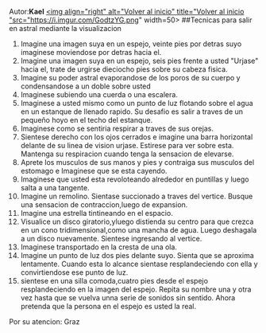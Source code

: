 Autor:**Kael**
<a href="https://github.com/Ocul-LB/Projecto-LB/wiki"><img align="right" alt="Volver al inicio" title="Volver al inicio "src="https://i.imgur.com/GodtzYG.png" width=50></a>
##Tecnicas para salir en astral mediante la visualizacion

1. Imagine una imagen suya en un espejo, veinte pies por detras suyo imaginese moviendose por detras hacia el.
2. Imagine una imagen suya en un espejo, seis pies frente a usted "Urjase" hacia el, trate de urgirse dieciocho pies sobre su cabeza fisica.
4. Imagine su poder astral evaporandose de los poros de su cuerpo y condensandose a un doble sobre usted
5. Imaginese subiendo una cuerda o una escalera.
6. Imaginese a usted mismo como un punto de luz flotando sobre el agua en un estanque de llenado rapido. Su desafio es salir a traves de un pequeño hoyo en el techo del estanque.
7. Imaginese como se sentiria respirar a traves de sus orejas.
8. Sientese derecho con los ojos cerrados e imagine una barra horizontal delante de su linea de vision urjase. Estirese para ver sobre esta. Mantenga su respiracion cuando tenga la sensacion de elevarse.
9. Aprete los musculos de sus manos y pies y contraiga sus musculos del estomago e Imaginese que se esta cayendo.
10. Imaginese que usted esta revoloteando alrededor en puntillas y luego salta a una tangente.
11. Imagine un remolino. Sientase succionado a traves del vertice. Busque una sensacion de contraccion,luego de expansion.
12. Imagine una estrella tintineando en el espacio.
13. Visualice un disco giratorio,yluego distienda su centro para que crezca en un cono tridimensional,como una mancha de agua. Luego deshagala a un disco nuevamente. Sientese ingresando al vertice.
14. Imaginese transportado en la cresta de una ola.
15. Imagine un punto de luz dos pies delante suyo. Sienta que se aproxima lentamente. Cuando esta lo alcance sientase resplandeciendo con ella y convirtiendose ese punto de luz.
16. sientese en una silla comoda,cuatro pies desde el espejo resplandeciendo en la imagen del espejo. Repita su nombre una y otra vez hasta que se vuelva unna serie de sonidos sin sentido. Ahora pretenda que la persona en el espejo es usted la real.

Por su atencion:
Graz
